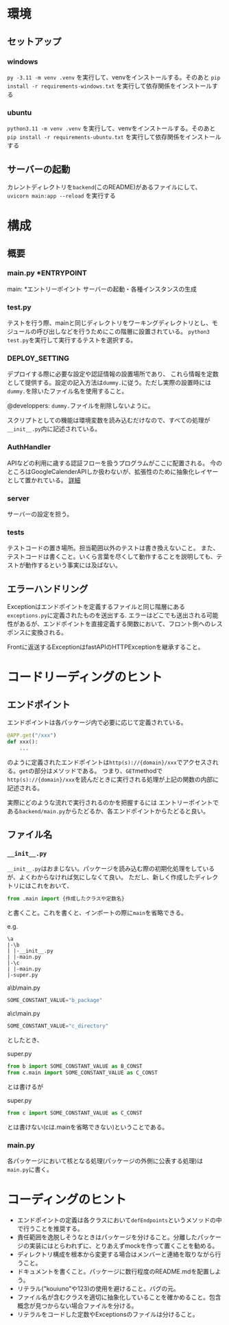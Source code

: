 # 環境

## セットアップ

### windows

`py -3.11 -m venv .venv`
を実行して、venvをインストールする。そのあと
`pip install -r requirements-windows.txt`
を実行して依存関係をインストールする

### ubuntu

`python3.11 -m venv .venv`
を実行して、venvをインストールする。そのあと
`pip install -r requirements-ubuntu.txt`
を実行して依存関係をインストールする

## サーバーの起動

カレントディレクトリを`backend`(このREADME)があるファイルにして、
`uvicorn main:app --reload`
を実行する

# 構成

## 概要

### main.py *ENTRYPOINT

main: *エントリーポイント
サーバーの起動・各種インスタンスの生成

### test.py

テストを行う際、mainと同じディレクトリをワーキングディレクトリとし、モジュールの呼び出しなどを行うためにこの階層に設置されている。
`python3 test.py`を実行して実行するテストを選択する。

### DEPLOY_SETTING

デプロイする際に必要な設定や認証情報の設置場所であり、
これら情報を定数として提供する。設定の記入方法は`dummy.`に従う。ただし実際の設置時には`dummy.`を除いたファイル名を使用すること。

@developpers: `dummy.`ファイルを削除しないように。

スクリプトとしての機能は環境変数を読み込むだけなので、すべての処理が`__init__.py`内に記述されている。 

### AuthHandler

APIなどの利用に歳する認証フローを扱うプログラムがここに配置される。
今のところはGoogleCalenderAPIしか扱わないが、拡張性のために抽象化レイヤーとして置かれている。
[詳細](AuthHandler/README.md)

### server

サーバーの設定を担う。

### tests

テストコードの置き場所。担当範囲以外のテストは書き換えないこと。
また、テストコードは書くこと。いくら言葉を尽くして動作することを説明しても、テストが動作するという事実には及ばない。

## エラーハンドリング

Exceptionはエンドポイントを定義するファイルと同じ階層にある`exceptions.py`に定義されたものを送出する.
エラーはどこでも送出される可能性があるが、エンドポイントを直接定義する関数において、フロント側へのレスポンスに変換される。

Frontに返送するExceptionはfastAPIのHTTPExceptionを継承すること。

# コードリーディングのヒント

## エンドポイント

エンドポイントは各パッケージ内で必要に応じて定義されている。

```python
@APP.get("/xxx")
def xxx():
    ...
```

のように定義されたエンドポイントは`http(s)://{domain}/xxx`でアクセスされる。`get`の部分はメソッドである。
つまり、`GET`methodで`http(s)://{domain}/xxx`を読んだときに実行される処理が上記の関数の内部に記述される。

実際にどのような流れで実行されるのかを把握するには
エントリーポイントである`backend/main.py`からたどるか、各エンドポイントからたどると良い。

## ファイル名

### `__init__.py`

`__init__.py`はおまじない。パッケージを読み込む際の初期化処理をしているが、よくわからなければ気にしなくて良い。
ただし、新しく作成したディレクトリにはこれをおいて、

```Python
from .main import {作成したクラスや定数名}
```

と書くこと。これを書くと、インポートの際に`main`を省略できる。

e.g.

```
\a
|-\b
| |-__init__.py
| |-main.py
|-\c
| |-main.py
|-super.py
```

a\b\main.py
```python
SOME_CONSTANT_VALUE="b_package"
```

a\c\main.py
```python
SOME_CONSTANT_VALUE="c_directory"
```

としたとき、

super.py
```python
from b import SOME_CONSTANT_VALUE as B_CONST
from c.main import SOME_CONSTANT_VALUE as C_CONST
```

とは書けるが

super.py
```python
from c import SOME_CONSTANT_VALUE as C_CONST
```

とは書けない(cは.mainを省略できない)ということである。

### main.py

各パッケージにおいて核となる処理(パッケージの外側に公表する処理)は`main.py`に書く。

# コーディングのヒント

- エンドポイントの定義は各クラスにおいて`defEndpoints`というメソッドの中で行うことを推奨する。
- 責任範囲を逸脱しそうなときはパッケージを分けること。分離したパッケージの実装にはとらわれずに、とりあえずmockを作って置くことを勧める。
- ディレクトリ構成を根本から変更する場合はメンバーと連絡を取りながら行うこと。
- ドキュメントを書くこと。パッケージに数行程度のREADME.mdを配置しよう。
- リテラル("kouiuno"や123)の使用を避けること。バグの元。
- ファイル名が含むクラスを適切に抽象化していることを確かめること。包含概念が見つからない場合ファイルを分ける。
- リテラルをコードした定数やExceptionsのファイルは分けること。

